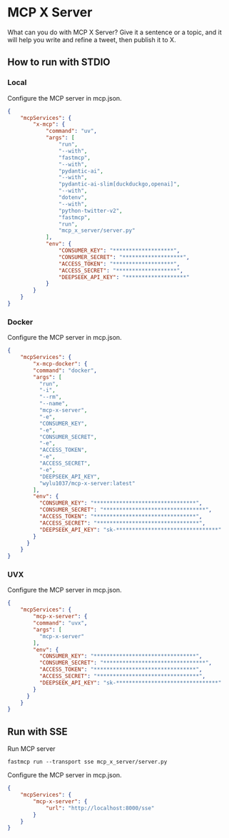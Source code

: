 # MCP X Server
What can you do with MCP X Server? Give it a sentence or a topic, and it will help you write and refine a tweet, then publish it to X.

## How to run with STDIO

### Local
Configure the MCP server in mcp.json.
```json
{
    "mcpServices": {
        "x-mcp": {
            "command": "uv",
            "args": [
                "run",
                "--with",
                "fastmcp",
                "--with",
                "pydantic-ai",
                "--with",
                "pydantic-ai-slim[duckduckgo,openai]",
                "--with",
                "dotenv",
                "--with",
                "python-twitter-v2",
                "fastmcp",
                "run",
                "mcp_x_server/server.py"
            ],
            "env": {
                "CONSUMER_KEY": "*******************",
                "CONSUMER_SECRET": "*******************",
                "ACCESS_TOKEN": "*******************",
                "ACCESS_SECRET": "*******************",
                "DEEPSEEK_API_KEY": "*******************"
            }
        }
    }
}
```

### Docker
Configure the MCP server in mcp.json.
```json
{
    "mcpServices": {
        "x-mcp-docker": {
        "command": "docker",
        "args": [
          "run",
          "-i",
          "--rm",
          "--name",
          "mcp-x-server",
          "-e",
          "CONSUMER_KEY",
          "-e",
          "CONSUMER_SECRET",
          "-e",
          "ACCESS_TOKEN",
          "-e",
          "ACCESS_SECRET",
          "-e",
          "DEEPSEEK_API_KEY",
          "wylu1037/mcp-x-server:latest"
        ],
        "env": {
          "CONSUMER_KEY": "********************************",
          "CONSUMER_SECRET": "********************************",
          "ACCESS_TOKEN": "********************************",
          "ACCESS_SECRET": "********************************",
          "DEEPSEEK_API_KEY": "sk-********************************"
        }
      }
    }
}
```

### UVX
Configure the MCP server in mcp.json.
```json
{
    "mcpServices": {
        "mcp-x-server": {
        "command": "uvx",
        "args": [
          "mcp-x-server"
        ],
        "env": {
          "CONSUMER_KEY": "********************************",
          "CONSUMER_SECRET": "********************************",
          "ACCESS_TOKEN": "********************************",
          "ACCESS_SECRET": "********************************",
          "DEEPSEEK_API_KEY": "sk-********************************"
        }
      }
    }
}
```

## Run with SSE
Run MCP server
```shell
fastmcp run --transport sse mcp_x_server/server.py
```

Configure the MCP server in mcp.json.
```json
{
    "mcpServices": {
        "mcp-x-server": {
            "url": "http://localhost:8000/sse"
        }
    }
}
```
